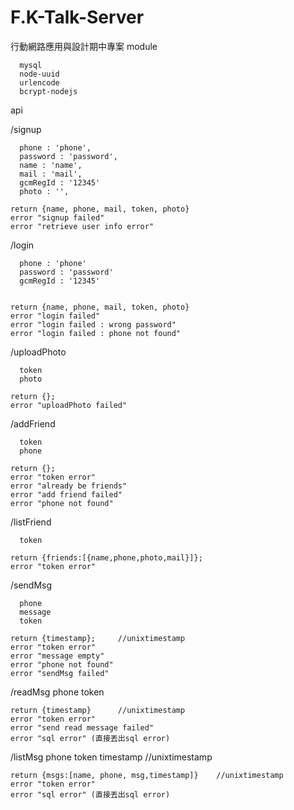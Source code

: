 F.K-Talk-Server
===============

行動網路應用與設計期中專案
module

      mysql
      node-uuid
      urlencode
      bcrypt-nodejs
api

/signup

      phone : 'phone',
      password : 'password',
      name : 'name',
      mail : 'mail',
      gcmRegId : '12345'
      photo : '',
    
    return {name, phone, mail, token, photo}
    error "signup failed"
    error "retrieve user info error"
    
/login

      phone : 'phone'
      password : 'password'
      gcmRegId : '12345'

      
    return {name, phone, mail, token, photo}
    error "login failed"
    error "login failed : wrong password"
    error "login failed : phone not found"

/uploadPhoto

      token
      photo

    return {};
    error "uploadPhoto failed"


/addFriend
    
      token
      phone    

    return {};
    error "token error"
    error "already be friends"
    error "add friend failed"
    error "phone not found"

/listFriend
      
      token

    return {friends:[{name,phone,photo,mail}]};
    error "token error"


/sendMsg
      
      phone
      message
      token

    return {timestamp};     //unixtimestamp
    error "token error"
    error "message empty"
    error "phone not found"
    error "sendMsg failed"


/readMsg
      phone
      token

    return {timestamp}      //unixtimestamp
    error "token error"
    error "send read message failed"
    error "sql error" (直接丟出sql error)

/listMsg
      phone
      token
      timestamp     //unixtimestamp

    return {msgs:[name, phone, msg,timestamp]}    //unixtimestamp
    error "token error"
    error "sql error" (直接丟出sql error)